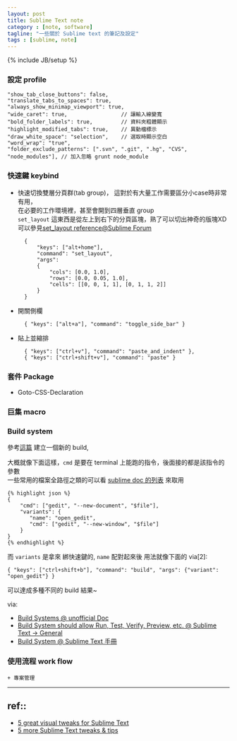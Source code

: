 ```yaml
---
layout: post
title: Sublime Text note
category : [note, software]
tagline: "一些關於 Sublime text 的筆記及設定"
tags : [sublime, note]
---
```

{% include JB/setup %}


### 設定 profile

    "show_tab_close_buttons": false,
    "translate_tabs_to_spaces": true,
    "always_show_minimap_viewport": true,
    "wide_caret": true,                 // 讓輸入線變寬
    "bold_folder_labels": true,         // 資料夾粗體顯示
    "highlight_modified_tabs": true,    // 異動檔標示
    "draw_white_space": "selection",    // 選取時顯示空白
    "word_wrap": "true",
    "folder_exclude_patterns": [".svn", ".git", ".hg", "CVS", "node_modules"], // 加入忽略 grunt node_module


### 快速鍵 keybind

+ 快速切換雙層分頁群(tab group)，
  這對於有大量工作需要區分小case時非常有用，  
  在必要的工作環境裡，甚至會開到四層垂直 group  
  `set_layout` 這東西是從左上到右下的分頁區塊，熟了可以切出神奇的版塊XD  
  可以參見[set_layout reference@Sublime Forum](http://www.sublimetext.com/forum/viewtopic.php?f=6&t=7284)

        {
            "keys": ["alt+home"],
            "command": "set_layout",
            "args":
            {
                "cols": [0.0, 1.0],
                "rows": [0.0, 0.05, 1.0],
                "cells": [[0, 0, 1, 1], [0, 1, 1, 2]]
            }
        }

+ 開關側欄

        { "keys": ["alt+a"], "command": "toggle_side_bar" }

+ 貼上並縮排

        { "keys": ["ctrl+v"], "command": "paste_and_indent" },
        { "keys": ["ctrl+shift+v"], "command": "paste" }


### 套件 Package

+ Goto-CSS-Declaration

### 巨集 macro

### Build system

參考[這篇](http://sublimetext.userecho.com/topic/61233-build-system-should-allow-run-test-verify-preview-etc/#comment_161062)
建立一個新的 build, 

大概就像下面這樣，`cmd` 是要在 terminal 上能跑的指令，後面接的都是該指令的參數  
一些常用的檔案全路徑之類的可以看 [sublime doc 的列表](http://docs.sublimetext.info/en/latest/reference/build_systems.html#id3) 來取用  

    {% highlight json %}
    {
        "cmd": ["gedit", "--new-document", "$file"],
        "variants": {
           "name": "open_gedit",
           "cmd": ["gedit", "--new-window", "$file"]
        }
    }
    {% endhighlight %}

而 `variants` 是拿來 綁快速鍵的, `name` 配對起來後
用法就像下面的 via[2]:

    { "keys": ["ctrl+shift+b"], "command": "build", "args": {"variant": "open_gedit"} }

可以達成多種不同的 build 結果~

via:

+ [Build Systems @ unofficial Doc](http://docs.sublimetext.info/en/latest/reference/build_systems.html)
+ [Build System should allow Run, Test, Verify, Preview, etc. @ Sublime Text → General](http://sublimetext.userecho.com/topic/61233-build-system-should-allow-run-test-verify-preview-etc/#comment_161062)
+ [Build System @ Sublime Text 手冊](http://docs.sublimetext.tw/others/)

### 使用流程 work flow

    + 專案管理


---

## ref::
+ [5 great visual tweaks for Sublime Text](http://wesbos.com/sublime-text-5-visual-tweaks/)
+ [5 more Sublime Text tweaks & tips](http://wesbos.com/5-sublime-text-tweaks-tips/)
